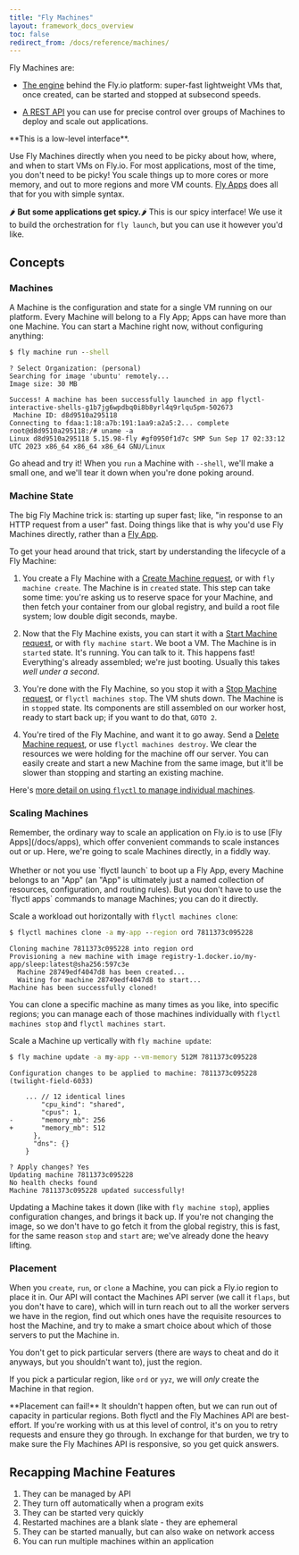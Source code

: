 ```yaml
---
title: "Fly Machines"
layout: framework_docs_overview
toc: false
redirect_from: /docs/reference/machines/
---
```


Fly Machines are:

* [The engine](https://fly.io/blog/fly-machines/) behind the Fly.io platform: super-fast lightweight VMs that,
  once created, can be started and stopped at subsecond speeds. 

* [A REST API](/docs/machines/working-with-machines/) you can use for precise control over groups of Machines to deploy
  and scale out applications. 

<section class="warning icon">
**This is a low-level interface**.

Use Fly Machines directly when you need to be picky about how, where, and when to start VMs on Fly.io. For most
applications, most of the time, you don't need to be picky! You scale things up to more cores or more memory, and
out to more regions and more VM counts. [Fly Apps](/docs/apps) does all that for you with simple syntax. 

🌶️ **But some applications get spicy.**🌶️ This is our spicy interface! We use it to build the orchestration
for `fly launch`, but you can use it however you'd like. 
</section>

## Concepts

### Machines

A Machine is the configuration and state for a single VM running on our platform. Every Machine will belong to a Fly App; Apps 
can have more than one Machine. You can start a Machine right now, without configuring anything: 

```cmd
$ fly machine run --shell
```

```output
? Select Organization: (personal)
Searching for image 'ubuntu' remotely...
Image size: 30 MB

Success! A machine has been successfully launched in app flyctl-interactive-shells-g1b7jg6wpdbq0i8b8yrl4q9rlqu5pm-502673
 Machine ID: d8d9510a295118
Connecting to fdaa:1:18:a7b:191:1aa9:a2a5:2... complete
root@d8d9510a295118:/# uname -a
Linux d8d9510a295118 5.15.98-fly #gf0950f1d7c SMP Sun Sep 17 02:33:12 UTC 2023 x86_64 x86_64 x86_64 GNU/Linux
```

Go ahead and try it! When you `run` a Machine with `--shell`, we'll make a small one, and we'll tear it down when you're done poking around.

### Machine State

The big Fly Machine trick is: starting up super fast; like, "in response to an HTTP request from a user" fast. Doing things like 
that is why you'd use Fly Machines directly, rather than a [Fly App](https://fly.io/docs/apps/deploy/). 

To get your head around that trick, start by understanding the lifecycle of a Fly Machine:

1. You create a Fly Machine with a [Create Machine request](https://docs.machines.dev/swagger/index.html#/Machines/Machines_create), or 
   with `fly machine create`. The Machine is in `created` state. This step can take some time: you're asking us to reserve space
   for your Machine, and then fetch your container from our global registry, and build a root file system; low double digit seconds, maybe. 
   
2. Now that the Fly Machine exists, you can start it with a [Start Machine request](https://docs.machines.dev/swagger/index.html#/Machines/Machines_start), or 
   with `fly machine start`. We boot a VM. The Machine is in `started` state. It's running. You can talk to it. This happens fast! Everything's
   already assembled; we're just booting. Usually this takes _well under a second_.
   
3. You're done with the Fly Machine, so you stop it with a [Stop Machine request](https://docs.machines.dev/swagger/index.html#/Machines/Machines_stop), or
  `flyctl machines stop`. The VM shuts down. The Machine is in `stopped` state. Its components are still assembled on our worker host, ready to start back up; if
   you want to do that, `GOTO 2`. 
   
4. You're tired of the Fly Machine, and want it to go away. Send a [Delete Machine request](https://docs.machines.dev/swagger/index.html#/Machines/Machines_delete), or 
   use `flyctl machines destroy`. We clear the resources we were holding for the machine off our server. You can easily create and start
   a new Machine from the same image, but it'll be slower than stopping and starting an existing machine. 

Here's [more detail on using `flyctl` to manage individual machines](/docs/machines/guides-examples/machines-app-using-flyctl/).

### Scaling Machines

<div class="border border-blue-600 bg-blue-50 rounded-l p-4 my-4 text-base text-navy">
Remember, the ordinary way to scale an application on Fly.io is to use [Fly Apps](/docs/apps), which offer convenient
commands to scale instances out or up. Here, we're going to scale Machines directly, in a fiddly way.
<br><br>
Whether or not you use `flyctl launch` to boot up a Fly App, every Machine belongs to an "App" (an "App" is ultimately just a named 
collection of resources, configuration, and routing rules). But you don't have to use the `flyctl apps` commands to manage Machines;
you can do it directly.
</div>

Scale a workload out horizontally with `flyctl machines clone`:

```cmd
$ flyctl machines clone -a my-app --region ord 7811373c095228
```

```output
Cloning machine 7811373c095228 into region ord
Provisioning a new machine with image registry-1.docker.io/my-app/sleep:latest@sha256:597c3e
  Machine 28749edf4047d8 has been created...
  Waiting for machine 28749edf4047d8 to start...
Machine has been successfully cloned!
```
   
You can clone a specific machine as many times as you like, into specific regions; you can manage each of those machines
individually with `flyctl machines stop` and `flyctl machines start`.

Scale a Machine up vertically with `fly machine update`:

```cmd
$ fly machine update -a my-app --vm-memory 512M 7811373c095228
```

```output
Configuration changes to be applied to machine: 7811373c095228 (twilight-field-6033)

  	... // 12 identical lines
  	    "cpu_kind": "shared",
  	    "cpus": 1,
- 	    "memory_mb": 256
+ 	    "memory_mb": 512
  	  },
  	  "dns": {}
  	}
  	
? Apply changes? Yes
Updating machine 7811373c095228
No health checks found
Machine 7811373c095228 updated successfully!
```

Updating a Machine takes it down (like with `fly machine stop`), applies configuration changes, and brings it back up. If you're
not changing the image, so we don't have to go fetch it from the global registry, this is fast, for the same reason `stop` and `start`
are; we've already done the heavy lifting. 

### Placement

When you `create`, `run`, or `clone` a Machine, you can pick a Fly.io region to place it in. Our API will contact the Machines API
server (we call it `flaps`, but you don't have to care), which will in turn reach out to all the worker servers we have in the region, 
find out which ones have the requisite resources to host the Machine, and try to make a smart choice about which of those servers to 
put the Machine in.

You don't get to pick particular servers (there are ways to cheat and do it anyways, but you shouldn't want to), just the region. 

If you pick a particular region, like `ord` or `yyz`, we will _only_ create the Machine in that region. 

<section class="warning icon">
**Placement can fail!** It shouldn't happen often, but we can run out of capacity in particular regions. Both flyctl and the Fly Machines 
API are best-effort. If you're working with us at this level of control, it's on you to retry requests and ensure they go through. In exchange for
that burden, we try to make sure the Fly Machines API is responsive, so you get quick answers.
</section>

## Recapping Machine Features

1. They can be managed by API
1. They turn off automatically when a program exits
1. They can be started very quickly
1. Restarted machines are a blank slate - they are ephemeral
1. They can be started manually, but can also wake on network access
1. You can run multiple machines within an application
